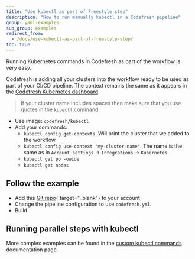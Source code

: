 ```yaml
---
title: "Use kubectl as part of Freestyle step"
description: "How to run manually kubectl in a Codefresh pipeline"
group: yaml-examples
sub_group: examples
redirect_from:
  - /docs/use-kubectl-as-part-of-freestyle-step/
toc: true
---
```



Running Kubernetes commands in Codefresh as part of the workflow is very easy.


Codefresh is adding all your clusters into the workflow ready to be used as part of your CI/CD pipeline.
The context remains the same as it appears in the [Codefresh Kubernetes dashboard]({{site.baseurl}}/docs/deploy-to-kubernetes/manage-kubernetes/).

>If your cluster name includes spaces then make sure that you use quotes in the `kubectl` command.

* Use image: `codefresh/kubectl`
* Add your commands:
    * `kubectl config get-contexts`. Will print the cluster that we added to the workflow
    * `kubectl config use-context "my-cluster-name"`. The name is the same as in `Account settings` &#8594; `Integrations` &#8594; `Kubernetes`
    * `kubectl get po -owide`
    * `kubectl get nodes`


## Follow the example

* Add this [Git repo](https://github.com/Codefresh-Examples/kubectl-in-freestyle-step){:target="_blank"} to your account
* Change the pipeline configuration to use `codefresh.yml`.
* Build.

## Running parallel steps with kubectl

More complex examples can be found in the [custom kubectl commands]({{site.baseurl}}/docs/deploy-to-kubernetes/custom-kubectl-commands/) documentation page.
